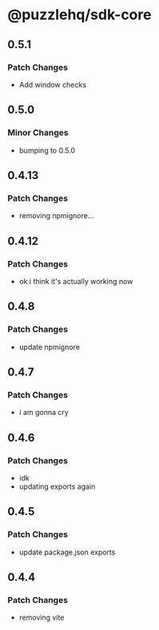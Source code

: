 # @puzzlehq/sdk-core

## 0.5.1

### Patch Changes

- Add window checks

## 0.5.0

### Minor Changes

- bumping to 0.5.0

## 0.4.13

### Patch Changes

- removing npmignore...

## 0.4.12

### Patch Changes

- ok i think it's actually working now

## 0.4.8

### Patch Changes

- update npmignore

## 0.4.7

### Patch Changes

- i am gonna cry

## 0.4.6

### Patch Changes

- idk
- updating exports again

## 0.4.5

### Patch Changes

- update package.json exports

## 0.4.4

### Patch Changes

- removing vite
